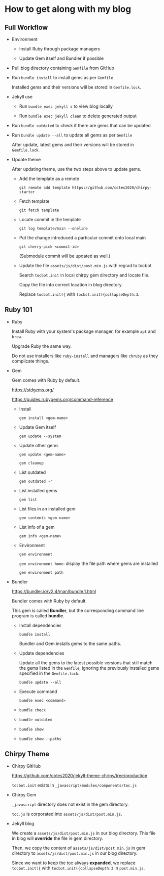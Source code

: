 # How to get along with my blog

## Full Workflow

- Environment

  - Install Ruby through package managers

  - Update Gem itself and Bundler if possible

- Pull blog directory containing `Gemfile` from GitHub

- Run `bundle install` to install gems as per `Gemfile`

  Installed gems and their versions will be stored in `Gemfile.lock`.

- Jekyll use

  - Run `bundle exec jekyll s` to view blog locally

  - Run `bundle exec jekyll clean` to delete generated output

- Run `bundle outdated` to check if there are gems that can be updated

- Run `bundle update --all` to update all gems as per `Gemfile`

  After update, latest gems and their versions will be stored in `Gemfile.lock`.

- Update theme

  After updating theme, use the two steps above to update gems.

  - Add the template as a remote

    `git remote add template https://github.com/cotes2020/chirpy-starter`

  - Fetch template

    `git fetch template`

  - Locate commit in the template

    `git log template/main --oneline`

  - Put the change introduced a particular commit onto local main

    `git cherry-pick <commit-id>`

    (Submodule commit will be updated as well.)

  - Update the file `assets/js/dist/post.min.js` with regrad to tocbot

    Search `tocbot.init` in local chirpy gem directory and locate file.

    Copy the file into correct location in blog directory.

    Replace `tocbot.init({` with `tocbot.init({collapseDepth:3`.

## Ruby 101

- Ruby

  Install Ruby with your system's package manager, for example `apt` and `brew`.

  Upgrade Ruby the same way.

  Do not use installers like `ruby-install` and managers like `chruby` as they complicate things.

- Gem

  Gem comes with Ruby by default.

  https://stdgems.org/

  https://guides.rubygems.org/command-reference

  - Install

    `gem install <gem-name>`

  - Update Gem itself

    `gem update --system`

  - Update other gems

    `gem update <gem-name>`

    `gem cleanup`

  - List outdated

    `gem outdated -r`

  - List installed gems

    `gem list`

  - List files in an installed gem

    `gem contents <gem-name>`

  - List info of a gem

    `gem info <gem-name>`

  - Environment

    `gem environment`

    `gem environment home`: display the file path where gems are installed

    `gem environment path`

- Bundler

  https://bundler.io/v2.4/man/bundle.1.html

  Bundler comes with Ruby by default.

  This gem is called **Bundler**, but the corresponding command line program is called **bundle**.

  - Install dependencies

    `bundle install`

    Bundler and Gem installs gems to the same paths.

  - Update dependencies

    Update all the gems to the latest possible versions that still match the gems listed in the `Gemfile`, ignoring the previously installed gems specified in the `Gemfile.lock`.

    `bundle update --all`

  - Execute command

    `bundle exec <command>`

  - `bundle check`

  - `bundle outdated`

  - `bundle show`

  - `bundle show --paths`

## Chirpy Theme

- Chirpy GitHub

  https://github.com/cotes2020/jekyll-theme-chirpy/tree/production

  `tocbot.init` exists in `_javascript/modules/components/toc.js`

- Chirpy Gem

  `_javascript` directory does not exist in the gem directory.

  `toc.js` is corporated into `assets/js/dist/post.min.js`.

- Jekyll blog

  We create a `assets/js/dist/post.min.js` in our blog directory. This file in blog will **override** the file in gem directory.

  Then, we copy the content of `assets/js/dist/post.min.js` in gem directory to `assets/js/dist/post.min.js` in our blog directory.

  Since we want to keep the toc always **expanded**, we replace `tocbot.init({` with `tocbot.init({collapseDepth:3` in `post.min.js`.
